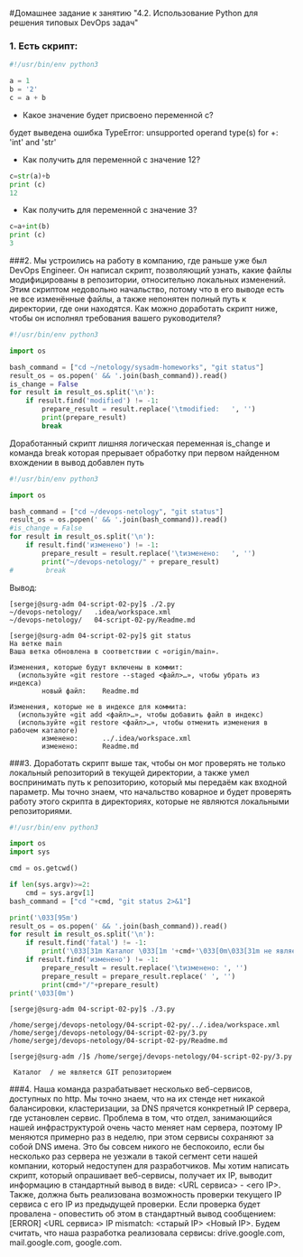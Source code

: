 #Домашнее задание к занятию "4.2. Использование Python для решения типовых DevOps задач"

### 1. Есть скрипт:
```python
#!/usr/bin/env python3

a = 1
b = '2'
c = a + b
```
- Какое значение будет присвоено переменной c?

будет выведена ошибка TypeError: unsupported operand type(s) for +: 'int' and 'str'
- Как получить для переменной c значение 12?

```python
c=str(a)+b
print (c)
12
``` 
- Как получить для переменной c значение 3?

```python
c=a+int(b)
print (c)
3
```

###2. Мы устроились на работу в компанию, где раньше уже был DevOps Engineer. Он написал скрипт, позволяющий узнать, какие файлы модифицированы в репозитории, относительно локальных изменений. Этим скриптом недовольно начальство, потому что в его выводе есть не все изменённые файлы, а также непонятен полный путь к директории, где они находятся. Как можно доработать скрипт ниже, чтобы он исполнял требования вашего руководителя?
```python
#!/usr/bin/env python3

import os

bash_command = ["cd ~/netology/sysadm-homeworks", "git status"]
result_os = os.popen(' && '.join(bash_command)).read()
is_change = False
for result in result_os.split('\n'):
    if result.find('modified') != -1:
        prepare_result = result.replace('\tmodified:   ', '')
        print(prepare_result)
        break
```
Доработанный скрипт
лишняя логическая переменная is_change
и команда break которая прерывает обработку при первом найденном вхождении
в вывод добавлен путь
```python
#!/usr/bin/env python3

import os

bash_command = ["cd ~/devops-netology", "git status"]
result_os = os.popen(' && '.join(bash_command)).read()
#is_change = False
for result in result_os.split('\n'):
    if result.find('изменено') != -1:
        prepare_result = result.replace('\tизменено:   ', '')
        print("~/devops-netology/" + prepare_result)
#        break
```
Вывод:
```shell
[sergej@surg-adm 04-script-02-py]$ ./2.py
~/devops-netology/   .idea/workspace.xml
~/devops-netology/   04-script-02-py/Readme.md

[sergej@surg-adm 04-script-02-py]$ git status
На ветке main
Ваша ветка обновлена в соответствии с «origin/main».

Изменения, которые будут включены в коммит:
  (используйте «git restore --staged <файл>…», чтобы убрать из индекса)
        новый файл:    Readme.md

Изменения, которые не в индексе для коммита:
  (используйте «git add <файл>…», чтобы добавить файл в индекс)
  (используйте «git restore <файл>…», чтобы отменить изменения в рабочем каталоге)
        изменено:      ../.idea/workspace.xml
        изменено:      Readme.md

```

###3. Доработать скрипт выше так, чтобы он мог проверять не только локальный репозиторий в текущей директории, а также умел воспринимать путь к репозиторию, который мы передаём как входной параметр. Мы точно знаем, что начальство коварное и будет проверять работу этого скрипта в директориях, которые не являются локальными репозиториями.

```python
#!/usr/bin/env python3

import os
import sys

cmd = os.getcwd()

if len(sys.argv)>=2:
    cmd = sys.argv[1]
bash_command = ["cd "+cmd, "git status 2>&1"]

print('\033[95m')
result_os = os.popen(' && '.join(bash_command)).read()
for result in result_os.split('\n'):
    if result.find('fatal') != -1:
        print('\033[31m Каталог \033[1m '+cmd+'\033[0m\033[31m не является GIT репозиторием\033[0m')    
    if result.find('изменено') != -1:
        prepare_result = result.replace('\tизменено: ', '')
        prepare_result = prepare_result.replace(' ', '')
        print(cmd+"/"+prepare_result)
print('\033[0m')
```

```commandline
[sergej@surg-adm 04-script-02-py]$ ./3.py

/home/sergej/devops-netology/04-script-02-py/../.idea/workspace.xml
/home/sergej/devops-netology/04-script-02-py/3.py
/home/sergej/devops-netology/04-script-02-py/Readme.md

[sergej@surg-adm /]$ /home/sergej/devops-netology/04-script-02-py/3.py

 Каталог  / не является GIT репозиторием

```

###4. Наша команда разрабатывает несколько веб-сервисов, доступных по http. Мы точно знаем, что на их стенде нет никакой балансировки, кластеризации, за DNS прячется конкретный IP сервера, где установлен сервис. Проблема в том, что отдел, занимающийся нашей инфраструктурой очень часто меняет нам сервера, поэтому IP меняются примерно раз в неделю, при этом сервисы сохраняют за собой DNS имена. Это бы совсем никого не беспокоило, если бы несколько раз сервера не уезжали в такой сегмент сети нашей компании, который недоступен для разработчиков. Мы хотим написать скрипт, который опрашивает веб-сервисы, получает их IP, выводит информацию в стандартный вывод в виде: <URL сервиса> - <его IP>. Также, должна быть реализована возможность проверки текущего IP сервиса c его IP из предыдущей проверки. Если проверка будет провалена - оповестить об этом в стандартный вывод сообщением: [ERROR] <URL сервиса> IP mismatch: <старый IP> <Новый IP>. Будем считать, что наша разработка реализовала сервисы: drive.google.com, mail.google.com, google.com.
